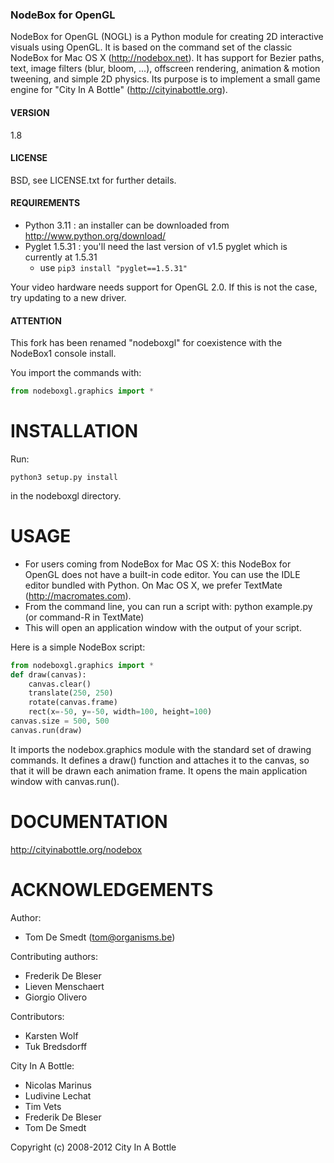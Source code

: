 <!-- $theme: default -->

### NodeBox for OpenGL


NodeBox for OpenGL (NOGL) is a Python module for creating 2D interactive visuals using OpenGL. It is based on the command set of the classic NodeBox for Mac OS X (http://nodebox.net). It has support for Bezier paths, text, image filters (blur, bloom, ...), offscreen rendering, animation & motion tweening, and simple 2D physics. Its purpose is to implement a small game engine for "City In A Bottle" (http://cityinabottle.org).

#### VERSION

1.8

#### LICENSE

BSD, see LICENSE.txt for further details.

#### REQUIREMENTS

- Python 3.11 : an installer can be downloaded from http://www.python.org/download/
- Pyglet 1.5.31  : you'll need the last version of v1.5 pyglet which is currently at 1.5.31
	- use `pip3 install "pyglet==1.5.31"`


Your video hardware needs support for OpenGL 2.0.
If this is not the case, try updating to a new driver.


#### ATTENTION

This fork has been renamed "nodeboxgl" for coexistence with the NodeBox1 console install.

You import the commands with:

```python
from nodeboxgl.graphics import *
```


INSTALLATION
============

Run:

`python3 setup.py install`

in the nodeboxgl directory.


USAGE
=====

- For users coming from NodeBox for Mac OS X: this NodeBox for OpenGL does not have a built-in code editor. You can use the IDLE editor bundled with Python. On Mac OS X, we prefer TextMate (http://macromates.com).
- From the command line, you can run a script with: python example.py (or command-R in TextMate)
- This will open an application window with the output of your script.

Here is a simple NodeBox script:

```python
from nodeboxgl.graphics import *
def draw(canvas):
    canvas.clear()
    translate(250, 250)
    rotate(canvas.frame)
    rect(x=-50, y=-50, width=100, height=100)
canvas.size = 500, 500
canvas.run(draw)
```
It imports the nodebox.graphics module with the standard set of drawing commands. It defines a draw() function and attaches it to the canvas, so that it will be drawn each animation frame. It opens the main application window with canvas.run().

DOCUMENTATION
=============

http://cityinabottle.org/nodebox

ACKNOWLEDGEMENTS
================

Author: 
- Tom De Smedt (tom@organisms.be)

Contributing authors:
- Frederik De Bleser
- Lieven Menschaert
- Giorgio Olivero

Contributors:
- Karsten Wolf
- Tuk Bredsdorff

City In A Bottle:
- Nicolas Marinus
- Ludivine Lechat
- Tim Vets
- Frederik De Bleser
- Tom De Smedt

Copyright (c) 2008-2012 City In A Bottle

